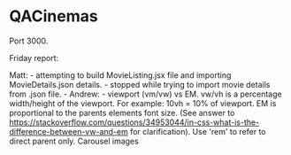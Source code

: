 # QACinemas

Port 3000.

Friday report:

Matt: - attempting to build MovieListing.jsx file and importing MovieDetails.json details.
      - stopped while trying to import movie details from .json file.
      - 
Andrew: - viewport (vm/vw) vs EM. 
vw/vh is a percentage width/height of the viewport. For example: 10vh = 10% of viewport.
EM is proportional to the parents elements font size. 
(See answer to https://stackoverflow.com/questions/34953044/in-css-what-is-the-difference-between-vw-and-em for clarification). 
Use 'rem' to refer to direct parent only. 
Carousel images 
